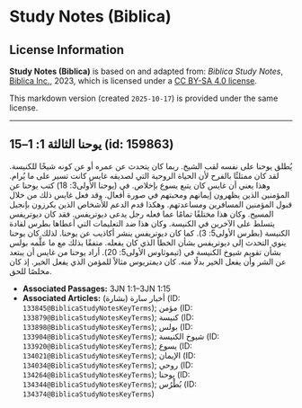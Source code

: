 # Study Notes (Biblica)

## License Information

**Study Notes (Biblica)** is based on and adapted from: _Biblica Study Notes_, [Biblica Inc.](https://www.biblica.com/), 2023, which is licensed under a [CC BY-SA 4.0 license](https://creativecommons.org/licenses/by-sa/4.0/legalcode.en).

This markdown version (created `2025-10-17`) is provided under the same license.



--------------------------------

## يوحنا الثالثة 1: 1–15 (id: 159863)

يُطلق يوحنا على نفسه لقب الشيخ. ربما كان يتحدث عن عمره أو عن كونه شيخًا للكنيسة. لقد كان ممتلئًا بالفرح لأن الحياة الروحية التي لصديقه غايس كانت تسير على ما يُرام. وهذا يعني أن غايس كان يتبع يسوع بإخلاص. في (يوحنا الأولى3: 18\) كتب يوحنا عن المؤمنين الذين يظهرون إيمانهم ومحبتهم في صورة أفعال. وقد فعل غايس ذلك من خلال قبول المؤمنين المسافرين ومساعدتهم. وهكذا قدم الدعم للأشخاص الذين يكرزون بإنجيل المسيح. وكان هذا مختلفًا تمامًا عما فعله رجل يدعى ديوتريفس. فقد كان ديوتريفس يتسلط على الآخرين في الكنيسة. وكان هذا ضد التعليمات التي أعطاها بطرس لقادة الكنيسة (بطرس الأولى5: 3\). كما كان ديوتريفس ينشر أكاذيب عن يوحنا. لذلك كان يوحنا ينوي التحدث إلى ديوتريفس بشأن الخطأ الذي كان يفعله. متفقًا بذلك مع ما علَّمه بولس بشأن تقويم شيوخ الكنيسة في (تيموثاوس الأولى5: 20\). أراد يوحنا من غايس أن يبتعد عن الشر وأن يفعل الخير بدلًا منه. كان ديمتريوس مثالاً للمؤمن الذي يفعل الخير. إذ كان مخلصًا للحق.

* **Associated Passages:** 3JN 1:1–3JN 1:15
* **Associated Articles:** أخبار سارة (بشارة) (ID: `133845@BiblicaStudyNotesKeyTerms`); مؤمن (ID: `133879@BiblicaStudyNotesKeyTerms`); كنيسة (ID: `133898@BiblicaStudyNotesKeyTerms`); بولس (ID: `133904@BiblicaStudyNotesKeyTerms`); شيوخ الكنيسة (ID: `133920@BiblicaStudyNotesKeyTerms`); يسوع (ID: `134021@BiblicaStudyNotesKeyTerms`); الإيمان (ID: `134034@BiblicaStudyNotesKeyTerms`); روحي (ID: `134264@BiblicaStudyNotesKeyTerms`); يوحنا (ID: `134344@BiblicaStudyNotesKeyTerms`); بُطْرُس (ID: `134374@BiblicaStudyNotesKeyTerms`)

